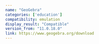 ```yaml
---
name: "GeoGebra"
categories: ['education']
compatibility: emulation
display_result: "Compatible"
version_from: "11.0.18.0"
link: https://www.geogebra.org/download
---
```


